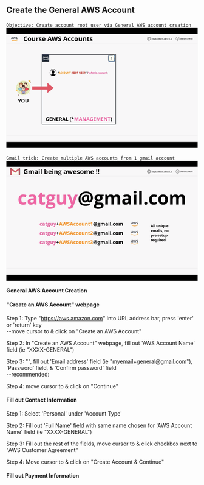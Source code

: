 ## Create the General AWS Account
`Objective: Create account root user via General AWS account creation`
![Demo Objective](https://github.com/lc-eu2cloud/POC-Projects/blob/main/cantrill/course_projects/SAP-C01/mini/Course-AWS-Accounts/Course_Accounts/General/Create_Account/Diagrams/demo_objective.png)

`Gmail trick: Create multiple AWS accounts from 1 gmail account`  
  ![Gmail trick](https://github.com/lc-eu2cloud/POC-Projects/blob/main/cantrill/course_projects/SAP-C01/mini/Course-AWS-Accounts/Course_Accounts/General/Create_Account/Diagrams/gmail_trick.png)  

**General AWS Account Creation** 

#### "Create an AWS Account" webpage
Step 1: Type "https://aws.amazon.com" into URL address bar, press 'enter' or 'return' key  
   --move cursor to & click on "Create an AWS Account"

Step 2: In "Create an AWS Account" webpage, fill out 'AWS Account Name' field (ie "XXXX-GENERAL")

Step 3: "", fill out 'Email address' field (ie "myemail+general@gmail.com"), 'Password' field, & 'Confirm password' field  
--recommended:

Step 4: move cursor to & click on "Continue"

#### Fill out Contact Information
Step 1: Select 'Personal' under 'Account Type'

Step 2: Fill out 'Full Name' field with same name chosen for 'AWS Account Name' field (ie "XXXX-GENERAL")

Step 3: Fill out the rest of the fields, move cursor to & click checkbox next to "AWS Customer Agreement"

Step 4: Move cursor to & click on "Create Account & Continue"

#### Fill out Payment Information





